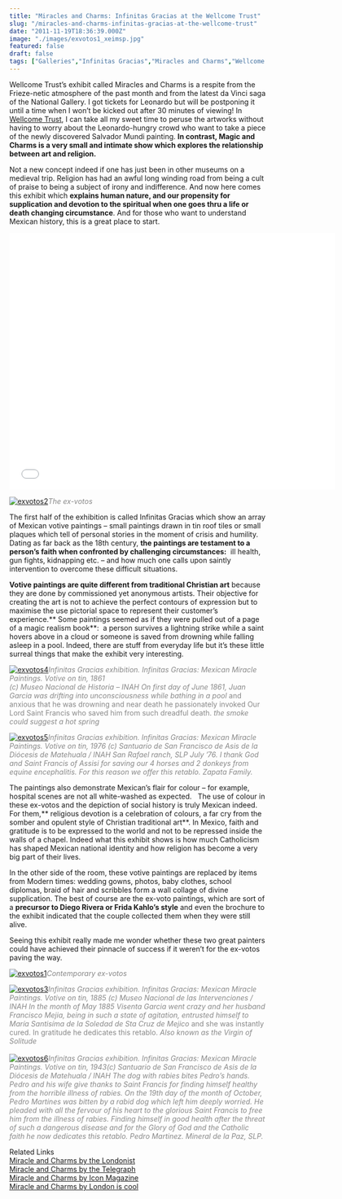 ```yaml
---
title: "Miracles and Charms: Infinitas Gracias at the Wellcome Trust"
slug: "/miracles-and-charms-infinitas-gracias-at-the-wellcome-trust"
date: "2011-11-19T18:36:39.000Z"
image: "./images/exvotos1_xeimsp.jpg"
featured: false
draft: false
tags: ["Galleries","Infinitas Gracias","Miracles and Charms","Wellcome Collection"]
---
```



Wellcome Trust’s exhibit called Miracles and Charms is a respite from the Frieze-netic atmosphere of the past month and from the latest da Vinci saga of the National Gallery. I got tickets for Leonardo but will be postponing it until a time when I won’t be kicked out after 30 minutes of viewing! In [Wellcome Trust](http://www.wellcomecollection.org/), I can take all my sweet time to peruse the artworks without having to worry about the Leonardo-hungry crowd who want to take a piece of the newly discovered Salvador Mundi painting. **In contrast, Magic and Charms is a very small and intimate show which explores the relationship between art and religion.**

Not a new concept indeed if one has just been in other museums on a medieval trip. Religion has had an awful long winding road from being a cult of praise to being a subject of irony and indifference. And now here comes this exhibit which **explains human nature, and our propensity for supplication and devotion to the spiritual when one goes thru a life or death changing circumstance**. And for those who want to understand Mexican history, this is a great place to start.

<span class="youtube"><iframe allowfullscreen="" class="youtube-player" frameborder="0" height="505" src="//www.youtube.com/embed/_mwDt2YxwBI?wmode=transparent&fs=1&hl=en&modestbranding=1&iv_load_policy=3&showsearch=0&rel=0&theme=dark" title="YouTube video player" type="text/html" width="640"></iframe></span>

[![](./images/exvotos2_nqccje.jpg "exvotos2")](./images/exvotos2_nqccje.jpg)*<span style="color: #888888;">The ex-votos</span>*

The first half of the exhibition is called Infinitas Gracias which show an array of Mexican votive paintings – small paintings drawn in tin roof tiles or small plaques which tell of personal stories in the moment of crisis and humility.  Dating as far back as the 18th century, **the paintings are testament to a person’s faith when confronted by challenging circumstances:**  ill health, gun fights, kidnapping etc. – and how much one calls upon saintly intervention to overcome these difficult situations.

**Votive paintings are quite different from traditional Christian art** because they are done by commissioned yet anonymous artists. Their objective for creating the art is not to achieve the perfect contours of expression but to maximise the use pictorial space to represent their customer’s experience.** Some paintings seemed as if they were pulled out of a page of a magic realism book**:  a person survives a lightning strike while a saint hovers above in a cloud or someone is saved from drowning while falling asleep in a pool. Indeed, there are stuff from everyday life but it’s these little surreal things that make the exhibit very interesting.

[![](./images/exvotos4_ah1b5z.jpg "exvotos4")](./images/exvotos4_ah1b5z.jpg)<span style="color: #888888;">*Infinitas Gracias exhibition. Infinitas Gracias: Mexican Miracle Paintings. Votive on tin, 1861   
(c) Museo Nacional de Historia – INAH On first day of June 1861, Juan Garcia was drifting into unconsciousness while bathing in a pool* and anxious that he was drowning and near death he passionately invoked Our Lord Saint Francis who saved him from such dreadful death. *the smoke could suggest a hot spring*</span>

[![](./images/exvotos5_agtv7r.jpg "exvotos5")](./images/exvotos5_agtv7r.jpg)<span style="color: #888888;">*Infinitas Gracias exhibition. Infinitas Gracias: Mexican Miracle Paintings. Votive on tin, 1976 (c) Santuario de San Francisco de Asis de la Diócesis de Matehuala / INAH San Rafael ranch, SLP July ’76. I thank God and Saint Francis of Assisi for saving our 4 horses and 2 donkeys from equine encephalitis. For this reason we offer this retablo. Zapata Family.*</span>

The paintings also demonstrate Mexican’s flair for colour – for example, hospital scenes are not all white-washed as expected.   The use of colour in these ex-votos and the depiction of social history is truly Mexican indeed. For them,** religious devotion is a celebration of colours, a far cry from the somber and opulent style of Christian traditional art**. In Mexico, faith and gratitude is to be expressed to the world and not to be repressed inside the walls of a chapel. Indeed what this exhibit shows is how much Catholicism has shaped Mexican national identity and how religion has become a very big part of their lives.

In the other side of the room, these votive paintings are replaced by items from Modern times: wedding gowns, photos, baby clothes, school diplomas, braid of hair and scribbles form a wall collage of divine supplication. The best of course are the ex-voto paintings, which are sort of a **precursor to Diego Rivera or Frida Kahlo’s style** and even the brochure to the exhibit indicated that the couple collected them when they were still alive.

Seeing this exhibit really made me wonder whether these two great painters could have achieved their pinnacle of success if it weren’t for the ex-votos paving the way.

[![](./images/exvotos1_xeimsp.jpg "exvotos1")](./images/exvotos1_xeimsp.jpg)<span style="color: #888888;">*Contemporary ex-votos*</span>

[![](./images/exvotos3_pfxhpi.jpg "exvotos3")](./images/exvotos3_pfxhpi.jpg)<span style="color: #888888;">*Infinitas Gracias exhibition. Infinitas Gracias: Mexican Miracle Paintings. Votive on tin, 1885 (c) Museo Nacional de las Intervenciones / INAH In the month of May 1885 Visenta Garcia went crazy and her husband Francisco Mejia, being in such a state of agitation, entrusted himself to María Santisíma de la Soledad de Sta Cruz de Mejico* and she was instantly cured. In gratitude he dedicates this retablo. *Also known as the Virgin of Solitude*</span>  
   
[![](./images/exvotos6_vw35nq.jpg "exvotos6")](./images/exvotos6_vw35nq.jpg)<span style="color: #888888;">*Infinitas Gracias exhibition. Infinitas Gracias: Mexican Miracle Paintings. Votive on tin, 1943(c) Santuario de San Francisco de Asis de la Diócesis de Matehuala / INAH The dog with rabies bites Pedro’s hands. Pedro and his wife give thanks to Saint Francis for finding himself healthy from the horrible illness of rabies. On the 19th day of the month of October, Pedro Martines was bitten by a rabid dog which left him deeply worried. He pleaded with all the fervour of his heart to the glorious Saint Francis to free him from the illness of rabies. Finding himself in good health after the threat of such a dangerous disease and for the Glory of God and the Catholic faith he now dedicates this retablo. Pedro Martinez. Mineral de la Paz, SLP.*</span>

Related Links  
[Miracle and Charms by the Londonist](http://londonist.com/2011/10/review-miracles-charms-wellcome-collection.php)  
[Miracle and Charms by the Telegraph  
](http://www.telegraph.co.uk/culture/art/art-reviews/8841317/Miracles-and-Charms-at-Wellcome-Collection-Seven-magazine-review.html) [Miracle and Charms by Icon Magazine](http://www.iconeye.com/news/reviews-2011/review-miracles-and-charms) [  
Miracle and Charms by London is cool](http://londoniscool.com/miracles-charms-free-exhibition-at-the-welcome-collection)



